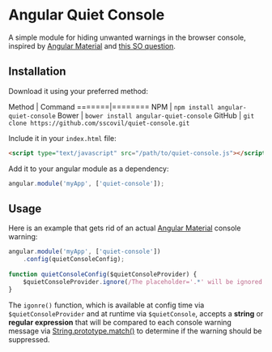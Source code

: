 # Angular Quiet Console

A simple module for hiding unwanted warnings in the browser console, inspired by [Angular Material](https://material.angularjs.org) and [this SO question](http://stackoverflow.com/questions/30666742/how-do-i-disable-ngaria-in-ngmaterial).

## Installation

Download it using your preferred method:

Method | Command
=======|========
NPM | `npm install angular-quiet-console`
Bower | `bower install angular-quiet-console`
GitHub | `git clone https://github.com/sscovil/quiet-console.git`

Include it in your `index.html` file:

```html
<script type="text/javascript" src="/path/to/quiet-console.js"></script>
```

Add it to your angular module as a dependency:

```javascript
angular.module('myApp', ['quiet-console']);
```

## Usage

Here is an example that gets rid of an actual [Angular Material](https://material.angularjs.org) console warning:

```javascript
angular.module('myApp', ['quiet-console'])
    .config(quietConsoleConfig);
    
function quietConsoleConfig($quietConsoleProvider) {
    $quietConsoleProvider.ignore(/The placeholder='.*' will be ignored since this md-input-container has a child label element\./);
}
```

The `igonre()` function, which is available at config time via `$quietConsoleProvider` and at runtime via `$quietConsole`, accepts a __string__ or __regular expression__ that will be compared to each console warning message via [String.prototype.match()](https://developer.mozilla.org/en-US/docs/Web/JavaScript/Reference/Global_Objects/String/match) to determine if the warning should be suppressed.
